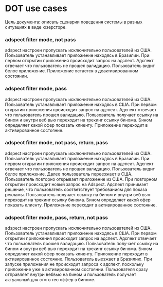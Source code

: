 # DOT use cases
Цель документа: описать сценарии поведения системы в разных ситуациях в виде юзерсторе.

### adspect filter mode, not pass
adspect настроен пропускать исключительно пользователей из США.
Пользователь устанавливает приложение находясь в Бразилии. При первом открытии приложения происходит запрос на адспект. Адспект отвечает что пользователь не прошел валидацию. Пользователь видит белое приложение. Приложение остается в деактивированном состоянии.

### adspect filter mode, pass
adspect настроен пропускать исключительно пользователей из США.
Пользователь устанавливает приложение находясь в США. При первом открытии приложения происходит запрос на адспект. Адспект отвечает что пользователь прошел валидацию. Пользователь получает ссылку на бином и внутри веб вью переходит на трекинг ссылку бинома. Бином определяет какой офер показать клиенту. Приложение переходит в активированное состояние.

### adspect filter mode, not pass, return, pass
adspect настроен пропускать исключительно пользователей из США.
Пользователь устанавливает приложение находясь в Бразилии. При первом открытии приложения происходит запрос на адспект. Адспект отвечает что пользователь не прошел валидацию. Пользователь видит белое приложение. Далее пользователь переезжает в США. Пользователь повторно открывает приложение из США. При повторном открытии происходит новый запрос на Adspect. Адспект принимает решение, что пользователь соответствует требованиям для показа рекламы. Пользователь получает ссылку на бином и   внутри веб вью переходит на трекинг ссылку бинома. Бином определяет какой офер показать клиенту. Приложение переходит в активированное состояние.

### adspect filter mode, pass, return, not pass
adspect настроен пропускать исключительно пользователей из США.
Пользователь устанавливает приложение находясь в США. При первом открытии приложения происходит запрос на адспект. Адспект отвечает что пользователь прошел валидацию. Пользователь получает ссылку на бином и внутри веб вью переходит на трекинг ссылку бинома. Бином определяет какой офер показать клиенту. Приложение переходит в активированное состояние. Пользователь выезжает в Бразилию. При запуске приложения не происходит запроса к адспект, поскольку приложение уже в активированном состоянии. Пользователя сразу отправляет внутри вебвью на бином и пользователь получает актуальный для этого гео оффер в биноме.




